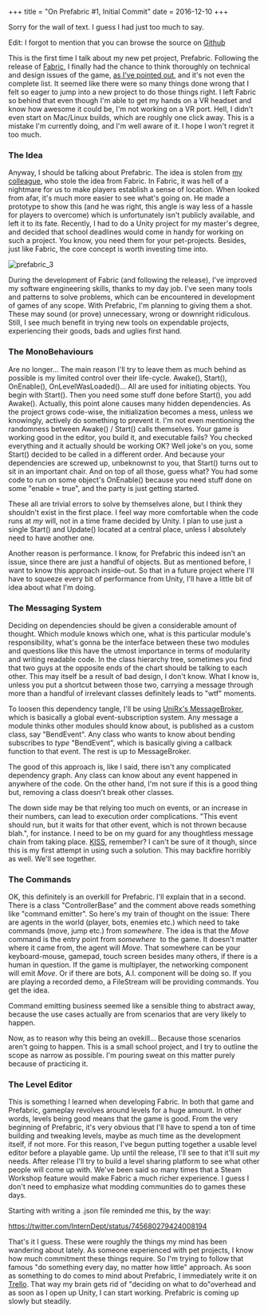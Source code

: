 +++
title = "On Prefabric #1, Initial Commit"
date = 2016-12-10
+++

Sorry for the wall of text. I guess I had just too much to say.

Edit: I forgot to mention that you can browse the source on [Github](https://github.com/atil/prefabric)

This is the first time I talk about my new pet project, Prefabric. Following the release of [Fabric](http://store.steampowered.com/app/489660), I finally had the chance to think thoroughly on technical and design issues of the game, [as I've pointed out](http://www.gamasutra.com/blogs/AtilKockar/20161026/284098/On_Puzzle_Design_and_Fabric.php), and it's not even the complete list. It seemed like there were so many things done wrong that I felt so eager to jump into a new project to do those things right. I left Fabric so behind that even though I'm able to get my hands on a VR headset and know how awesome it could be, I'm not working on a VR port. Hell, I didn't even start on Mac/Linux builds, which are roughly one click away. This is a mistake I'm currently doing, and I'm well aware of it. I hope I won't regret it too much.

### The Idea

Anyway, I should be talking about Prefabric. The idea is stolen from [my colleague](http://barankahyaoglu.com/dev/), who stole the idea from Fabric. In Fabric, it was hell of a nightmare for us to make players establish a sense of location. When looked from afar, it's much more easier to see what's going on. He made a prototype to show this (and he was right, this angle is way less of a hassle for players to overcome) which is unfortunately isn't publicly available, and left it to its fate. Recently, I had to do a Unity project for my master's degree, and decided that school deadlines would come in handy for working on such a project. You know, you need them for your pet-projects. Besides, just like Fabric, the core concept is worth investing time into.

![prefabric_3](images/prefabric_3.gif)

During the development of Fabric (and following the release), I've improved my software engineering skills, thanks to my day job. I've seen many tools and patterns to solve problems, which can be encountered in development of games of any scope. With Prefabric, I'm planning to giving them a shot. These may sound (or prove) unnecessary, wrong or downright ridiculous. Still, I see much benefit in trying new tools on expendable projects, experiencing their goods, bads and uglies first hand.

### The MonoBehaviours

Are no longer... The main reason I'll try to leave them as much behind as possible is my limited control over their life-cycle. Awake(), Start(), OnEnable(), OnLevelWasLoaded()... All are used for initiating objects. You begin with Start(). Then you need some stuff done before Start(), you add Awake(). Actually, this point alone causes many hidden dependencies. As the project grows code-wise, the initialization becomes a mess, unless we knowingly, actively do something to prevent it. I'm not even mentioning the randomness between Awake() / Start() calls themselves. Your game is working good in the editor, you build it, and executable fails? You checked everything and it actually should be working OK? Well joke's on you, some Start() decided to be called in a different order. And because your dependencies are screwed up, unbeknownst to you, that Start() turns out to sit in an important chair. And on top of all those, guess what? You had some code to run on some object's OnEnable() because you need stuff done on some "enable = true", and the party is just getting started.

These all are trivial errors to solve by themselves alone, but I think they shouldn't exist in the first place. I feel way more comfortable when the code runs at _my_ will, not in a time frame decided by Unity. I plan to use just a single Start() and Update() located at a central place, unless I absolutely need to have another one.

Another reason is performance. I know, for Prefabric this indeed isn't an issue, since there are just a handful of objects. But as mentioned before, I want to know this approach inside-out. So that in a future project where I'll have to squeeze every bit of performance from Unity, I'll have a little bit of idea about what I'm doing.

### The Messaging System

Deciding on dependencies should be given a considerable amount of thought. Which module knows which one, what is this particular module's responsibility, what's gonna be the interface between these two modules and questions like this have the utmost importance in terms of modularity and writing readable code. In the class hierarchy tree, sometimes you find that two guys at the opposite ends of the chart should be talking to each other. This may itself be a result of bad design, I don't know. What I know is, unless you put a shortcut between those two, carrying a message through more than a handful of irrelevant classes definitely leads to "wtf" moments.

To loosen this dependency tangle, I'll be using [UniRx's MessageBroker](https://github.com/neuecc/UniRx/blob/0f4659c201062e1da37e86f3cb23aeddcedd1e6c/Assets/Plugins/UniRx/Scripts/Notifiers/MessageBroker.cs), which is basically a global event-subscription system. Any message a module thinks other modules should know about, is published as a custom class, say "BendEvent". Any class who wants to know about bending subscribes to _type_ "BendEvent", which is basically giving a callback function to that event. The rest is up to MessageBroker.

The good of this approach is, like I said, there isn't any complicated dependency graph. Any class can know about any event happened in anywhere of the code. On the other hand, I'm not sure if this is a good thing but, removing a class doesn't break other classes.

The down side may be that relying too much on events, or an increase in their numbers, can lead to execution order complications. "This event should run, but it waits for that other event, which is not thrown because blah.", for instance. I need to be on my guard for any thoughtless message chain from taking place. [KISS](https://en.wikipedia.org/wiki/KISS_principle), remember? I can't be sure of it though, since this is my first attempt in using such a solution. This may backfire horribly as well. We'll see together.

### The Commands

OK, this definitely is an overkill for Prefabric. I'll explain that in a second. There is a class "ControllerBase" and the comment above reads something like "command emitter". So here's my train of thought on the issue: There are agents in the world (player, bots, enemies etc.) which need to take commands (move, jump etc.) from _somewhere_. The idea is that the _Move_ command is the entry point from _somewhere_  to the game. It doesn't matter where it came from, the agent will _Move_. That somewhere can be your keyboard-mouse, gamepad, touch screen besides many others, if there is a human in question. If the game is multiplayer, the networking component will emit _Move_. Or if there are bots, A.I. component will be doing so. If you are playing a recorded demo, a FileStream will be providing commands. You get the idea.

Command emitting business seemed like a sensible thing to abstract away, because the use cases actually are from scenarios that are very likely to happen.

Now, as to reason why this being an ovekill... Because those scenarios aren't going to happen. This is a small school project, and I try to outline the scope as narrow as possible. I'm pouring sweat on this matter purely because of practicing it.

### The Level Editor

This is something I learned when developing Fabric. In both that game and Prefabric, gameplay revolves around levels for a huge amount. In other words, levels being good means that the game is good. From the very beginning of Prefabric, it's very obvious that I'll have to spend a ton of time building and tweaking levels, maybe as much time as the development itself, if not more. For this reason, I've begun putting together a usable level editor before a playable game. Up until the release, I'll see to that it'll suit _my_ needs. After release I'll try to build a level sharing platform to see what other people will come up with. We've been said so many times that a Steam Workshop feature would make Fabric a much richer experience. I guess I don't need to emphasize what modding communities do to games these days.

Starting with writing a .json file reminded me this, by the way:

https://twitter.com/InternDept/status/745680279424008194

That's it I guess. These were roughly the things my mind has been wandering about lately. As someone experienced with pet projects, I know how much commitment these things require. So I'm trying to follow that famous "do something every day, no matter how little" approach. As soon as something to do comes to mind about Prefabric, I immediately write it on [Trello](https://trello.com/b/vvbPBpeb/prefabric). That way my brain gets rid of "deciding on what to do"overhead and as soon as I open up Unity, I can start working. Prefabric is coming up slowly but steadily.
